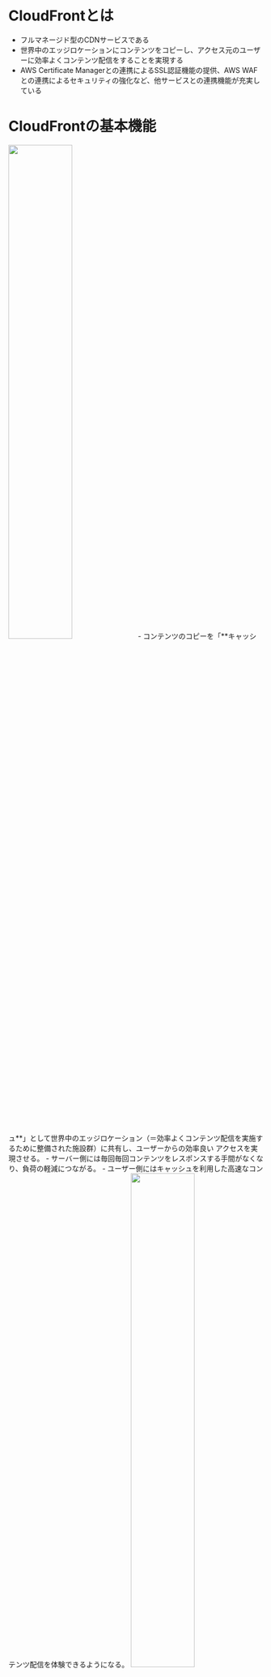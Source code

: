 # CloudFrontとは

- フルマネージド型のCDNサービスである
- 世界中のエッジロケーションにコンテンツをコピーし、アクセス元のユーザーに効率よくコンテンツ配信をすることを実現する
- AWS Certificate Managerとの連携によるSSL認証機能の提供、AWS WAFとの連携によるセキュリティの強化など、他サービスとの連携機能が充実している

# CloudFrontの基本機能
<img src="https://github.com/hiddy0329/TIL/assets/91509668/034c97d5-bca0-4648-a7a0-66d433b3937c" width="50%" height="50%">
- コンテンツのコピーを「**キャッシュ**」として世界中のエッジロケーション（＝効率よくコンテンツ配信を実施するために整備された施設群）に共有し、ユーザーからの効率良い
アクセスを実現させる。
- サーバー側には毎回毎回コンテンツをレスポンスする手間がなくなり、負荷の軽減につながる。
- ユーザー側にはキャッシュを利用した高速なコンテンツ配信を体験できるようになる。

<img width="50%" height="50%" src="https://github.com/hiddy0329/TIL/assets/91509668/d6baebad-908d-4930-b6a7-6cec8b257afd">


# CloudFront設定手順

1. オリジンの作成（コンテンツの配信元となるサービス）を行う。対象サービスとしてはS3, EC2, ELBなどがある。
2. CloudFrontのディストリビューションを作成する。
3. ディストリビューションにおいて、オリジンの設定をする。（どのオリジンを対象とするのか）
4. ディストリビューションにおいて、ビヘイビアーの設定をする。（CloudFrontがリクエストを受けた時の挙動をどうするのか）
    - HTTP圧縮をするかどうか（「する」の場合、エッジロケーションにおいてコンテンツが圧縮された状態でビューワーにレスポンスされるようになる）
    - ビューワープロトコルポリシーにおいてリクエストの動作設定をする（HTTTPかHTTPSか、許可するHTTPメソッドはなにか）
